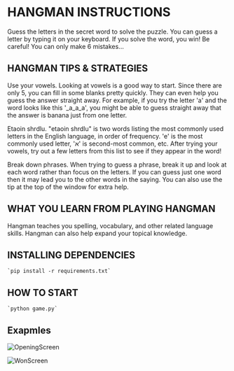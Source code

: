 # HANGMAN INSTRUCTIONS
Guess the letters in the secret word to solve the puzzle. You can guess a letter by typing it on your keyboard. If you solve the word, you win! Be careful! You can only make 6 mistakes...

## HANGMAN TIPS & STRATEGIES
Use your vowels. Looking at vowels is a good way to start. Since there are only 5, you can fill in some blanks pretty quickly. They can even help you guess the answer straight away. For example, if you try the letter 'a' and the word looks like this '_a_a_a', you might be able to guess straight away that the answer is banana just from one letter.

Etaoin shrdlu. "etaoin shrdlu" is two words listing the most commonly used letters in the English language, in order of frequency. 'e' is the most commonly used letter, 'א' is second-most common, etc. After trying your vowels, try out a few letters from this list to see if they appear in the word!

Break down phrases. When trying to guess a phrase, break it up and look at each word rather than focus on the letters. If you can guess just one word then it may lead you to the other words in the saying. You can also use the tip at the top of the window for extra help.
 
## WHAT YOU LEARN FROM PLAYING HANGMAN
Hangman teaches you spelling, vocabulary, and other related language skills. Hangman can also help expand your topical knowledge.


## INSTALLING DEPENDENCIES
    `pip install -r requirements.txt`

## HOW TO START
    `python game.py`


## Exapmles
![OpeningScreen](https://lh3.googleusercontent.com/8JedxhjFD0GujfUh0qkcAtiOCjIKhkm6P6DNSj3SbeExV1SFJZb_Iqx4Wrt4Gdh43oKKdNftwp9NsqSqmDNDJ6a83G7SRwXjaC0jD2sT8GLu3WVfKN6Z6_PGi9hmAaXPYWsGz_1005uGgv5zvvD5bY78zxEImBlvtq6trnAxo75oS2WCCCMJqNI1tHqrVQGFQH1z1_sK42vLbPxO4pOZvQHcuE3jQwUO7mRRrMbel3vQYQlpsOz79QA3cBScUbnlGqgivFw1Fn99QDrmXQIOuBs_GJ6PWZnNDgQb3PUu0edO3Ms-QJcfdevs-MOjOU5HiC6N2HntOy9JJ9u5KW91oAEwjCrgql5S_RrELnn9QjAVltTIPL6EtgTZpM7N13j5-uiefd2tk_6jl85_mt1KBQle3yXQRcN19QNX7iezoUnfdi_GaekOHVqcCcXIjyJjyHFtd8r9Y040WNmPSMRd01YVVA6wQOtAn1A5MuP450Ly7y-rWiwOu6YpSl40nM-AhsT59oWltWbjxvE2CZ7d12cRZUASlIYgZ9zGyomtYinQ9c_9EXh74963rckWB2WCzCP__lzhKn4Sfzz78UTYx08DV4OctA_Z-pq7V4tQpqwU2MqAHbAGvN85c3W_gjDC4B0MtipYSx0MLVEagWPTlP6UB38pIoGouceUT-MZ0mzKivi8PQeVOLuNKQ4kBtJfNwq7z_8u3WLNeZ5AeurFlS0ZhTLVhcXrfIuJR9T0QciFAa8hYn2jZFPdScEg=w640-h588-no?authuser=0)

![WonScreen](https://lh3.googleusercontent.com/K2Wstl9fogIv7kKmKlWCc9G4n_I8Bt14RINpaFF8Q0qYtHM2Jai0eTyofEGjKp04BgZQQeYs6i-vcHWKWIwJMi0MBfSpwFX8JN_K7WcB6A_TDeu7wPL0GeGMFwYY3k7xGUVjI7Tiq51zi4ZoxaaT51lzpV8m12byVwvPI7uQAwHHu4t877wxXEjKvfgpC00kbrtCqpvwnlj8Y_EPxBXOjuSjTfanRaL2yDwrB-_sw3dj4uVOI2uaSrkMGLokJYqBkN_4QcMRdxj3THsMlI58q-XYOujibIhWphbuzbUfN5NNqbhGBaHR_dy7CHXUB5lgpuC-VylsmBgIxFhfmfm1qCuTHGhuYPXkMXlSSnrGf3AIM8fl8V-PWhOxG2DGbYFjHTU3GHN6q8VrgI7c_IsgTsPEYWrFvIJuIcmd16Eikvs-OTWWtLLwuN8uYn1v0ybDdMOE0oQ5Gwvt6qifKoQJBU2b6r4VP5d5FKmmCiBitLBVI8SpTacs7fwhEsez_OCE0NGzC-76LVakvxiAVhaFoDDJOUPiPJex0IksaQlt0szqnBB-TwNLk0Nb6TBPCOewHHINePRG_RcqXvNU8W5z2-scT9XfbWMXertQ_j-Wy5OqOxtpvWoqOskqrNIExa3YRCRt-3orhEcI3PoagJNNw2bJNqUS2Qv1tkg5NIV-Vob7VJB5KADT3fB3xhrcgAgMUw3W7vs5JXLpx9YWNSwgcJ-q27_19h6CXS39v5SIom-oDL41sEr9GSUDVlyN=w429-h456-no?authuser=0)
